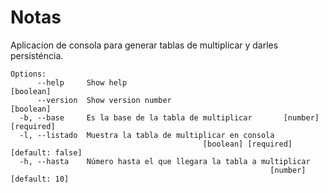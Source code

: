 # Notas
Aplicacion de consola para generar tablas de multiplicar y darles persisténcia.
```
Options:
      --help     Show help                                             [boolean]
      --version  Show version number                                   [boolean]
  -b, --base     Es la base de la tabla de multiplicar       [number] [required]
  -l, --listado  Muestra la tabla de multiplicar en consola
                                           [boolean] [required] [default: false]
  -h, --hasta    Número hasta el que llegara la tabla a multiplicar
                                                          [number] [default: 10]
```

